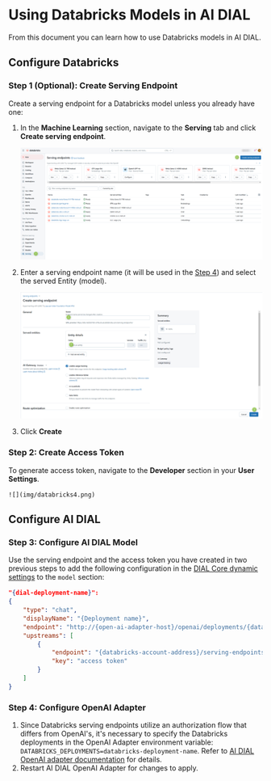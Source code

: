 # Using Databricks Models in AI DIAL

From this document you can learn how to use Databricks models in AI DIAL.

## Configure Databricks

### Step 1 (Optional): Create Serving Endpoint

Create a serving endpoint for a Databricks model unless you already have one:

1.	In the **Machine Learning** section, navigate to the  **Serving** tab and click **Create serving endpoint**.

    ![](img/databricks1.png)

2. Enter a serving endpoint name (it will be used in the [Step 4](#step-4-configure-openai-adapter)) and select the served Entity (model).

    ![](img/databricks2.png)

3.	Click **Create**

### Step 2: Create Access Token

To generate access token, navigate to the **Developer** section in your **User Settings**.

    ![](img/databricks4.png)

## Configure AI DIAL

### Step 3: Configure AI DIAL Model

Use the serving endpoint and the access token you have created in two previous steps to add the following configuration in the [DIAL Core dynamic settings](https://github.com/epam/ai-dial-core?tab=readme-ov-file#dynamic-settings) to the `model` section: 

```json
"{dial-deployment-name}": 
{
    "type": "chat",
    "displayName": "{Deployment name}",
    "endpoint": "http://{open-ai-adapter-host}/openai/deployments/{databricks-deployment-name}/chat/completions",
    "upstreams": [
        {
            "endpoint": "{databricks-account-address}/serving-endpoints/chat/completions",
            "key": "access token"
        }
    ]
}
```
### Step 4: Configure OpenAI Adapter

1. Since Databricks serving endpoints utilize an authorization flow that differs from OpenAI's, it's necessary to specify the Databricks deployments in the OpenAI Adapter environment variable: `DATABRICKS_DEPLOYMENTS=databricks-deployment-name`. Refer to [AI DIAL OpenAI adapter documentation](https://github.com/epam/ai-dial-adapter-openai?tab=readme-ov-file#categories-of-deployments) for details.
2. Restart AI DIAL OpenAI Adapter for changes to apply.